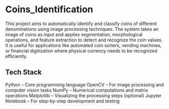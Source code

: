 # Coins_Identification

This project aims to automatically identify and classify coins of different denominations using image processing techniques. The system takes an image of coins as input and applies segmentation, morphological operations, and feature extraction to detect and recognize the coin values.
It is useful for applications like automated coin sorters, vending machines, or financial digitization where physical currency needs to be recognized efficiently.

## Tech Stack
Python – Core programming language
OpenCV – For image processing and computer vision tasks
NumPy – Numerical computations and matrix operations
Matplotlib – Visualizing the processing steps (optional)
Jupyter Notebook – For step-by-step development and testing
